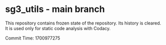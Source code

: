 # sg3_utils - main branch

This repository contains frozen state of the repository.
Its history is cleared. It is used only for static code
analysis with Codacy.

Commit Time: 1700977275